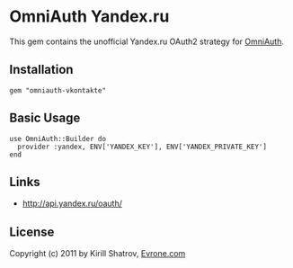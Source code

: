 # OmniAuth Yandex.ru

This gem contains the unofficial Yandex.ru OAuth2 strategy for [OmniAuth](http://github.com/intridea/omniauth).

## Installation

    gem "omniauth-vkontakte"
    

## Basic Usage

    use OmniAuth::Builder do
      provider :yandex, ENV['YANDEX_KEY'], ENV['YANDEX_PRIVATE_KEY']
    end


## Links

* http://api.yandex.ru/oauth/

## License

Copyright (c) 2011 by Kirill Shatrov, [Evrone.com](http://evrone.com/)
